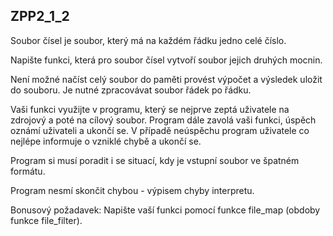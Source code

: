  ## ZPP2_1_2
 
 Soubor čísel je soubor, který má na každém řádku jedno celé číslo.

 Napište funkci, která pro soubor čísel vytvoří soubor jejich druhých
 mocnin.

Není možné načíst celý soubor do paměti provést výpočet a výsledek
uložit do souboru. Je nutné zpracovávat soubor řádek po řádku.

Vaši funkci využijte v programu, který se nejprve zeptá uživatele na
zdrojový a poté na cílový soubor. Program dále zavolá vaši funkci,
úspěch oznámí uživateli a ukončí se. V případě neúspěchu
program uživatele co nejlépe informuje o vzniklé chybě a ukončí se.

Program si musí poradit i se situací, kdy je vstupní soubor ve špatném formátu.

Program nesmí skončit chybou - výpisem chyby interpretu.

Bonusový požadavek: Napište vaší funkci pomocí funkce file_map (obdoby funkce file_filter).
